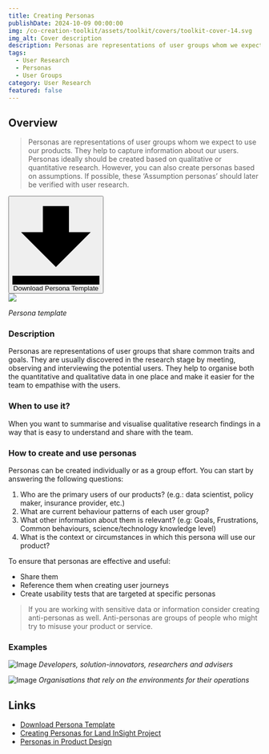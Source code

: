 ```yaml
---
title: Creating Personas
publishDate: 2024-10-09 00:00:00
img: /co-creation-toolkit/assets/toolkit/covers/toolkit-cover-14.svg
img_alt: Cover description
description: Personas are representations of user groups whom we expect to use our products.
tags:
  - User Research
  - Personas
  - User Groups
category: User Research
featured: false
---
```


## Overview

> Personas are representations of user groups whom we expect to use our products. They help to capture information about our users. Personas ideally should be created based on qualitative or quantitative research. However, you can also create personas based on assumptions. If possible, these ‘Assumption personas’ should later be verified with user research.

<div class="text-center">
    <a href="/co-creation-toolkit/assets/toolkit/personas/persona-template.png">
      <button class="bg-gray-300 hover:bg-gray-400 text-gray-800 font-bold py-2 px-4 rounded inline-flex items-center mx-auto">
        <svg class="fill-current w-4 h-4 mr-2" xmlns="http://www.w3.org/2000/svg" viewBox="0 0 20 20"><path d="M13 8V2H7v6H2l8 8 8-8h-5zM0 18h20v2H0v-2z"/></svg>
        Download Persona Template
      </button>
    </a>    
</div>

<a href="/co-creation-toolkit/assets/toolkit/personas/persona-template.png">
    <img src="/co-creation-toolkit/assets/toolkit/personas/persona-template.png">
</a>

_Persona template_

### Description

Personas are representations of user groups that share common traits and goals. They are usually discovered in the research stage by meeting, observing and interviewing the potential users. They help to organise both the quantitative and qualitative data in one place and make it easier for the team to empathise with the users.

### When to use it?

When you want to summarise and visualise qualitative research findings in a way that is easy to understand and share with the team.

### How to create and use personas

Personas can be created individually or as a group effort. You can start by answering the following questions:

1. Who are the primary users of our products? (e.g.: data scientist, policy maker, insurance provider, etc.)
2. What are current behaviour patterns of each user group?
3. What other information about them is relevant? (e.g: Goals, Frustrations, Common behaviours, science/technology knowledge level)
4. What is the context or circumstances in which this persona will use our product?

To ensure that personas are effective and useful:

* Share them
* Reference them when creating user journeys
* Create usability tests that are targeted at specific personas

> If you are working with sensitive data or information consider creating anti-personas as well. Anti-personas are groups of people who might try to misuse your product or service.

### Examples

![Image](/co-creation-toolkit/assets/case-studies/personas-land-insight/personas-land-insight-01.png)
_Developers, solution-innovators, researchers and advisers_

![Image](/co-creation-toolkit/assets/case-studies/personas-land-insight/personas-land-insight-02.png)
_Organisations that rely on the environments for their operations_

## Links

- [Download Persona Template](/co-creation-toolkit/assets/toolkit/personas/persona-template.png)
- [Creating Personas for Land InSight Project](/co-creation-toolkit/case-studies/personas-land-insight/)
- [Personas in Product Design](https://britishgeologicalsurvey.github.io/ui-ux/personas/)
